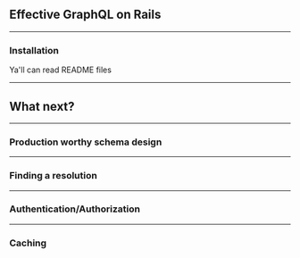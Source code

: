 ## Effective GraphQL on Rails

---
### Installation
Ya'll can read README files

---
## What next?

---
### Production worthy schema design

---
### Finding a resolution

---
### Authentication/Authorization

---
### Caching

